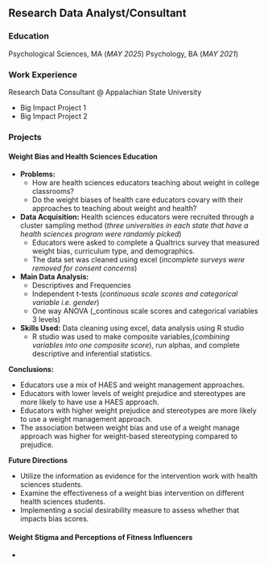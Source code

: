 ## Research Data Analyst/Consultant

### Education 
Psychological Sciences, MA (_MAY 2025_)
Psychology, BA (_MAY 2021_)

### Work Experience
Research Data Consultant @ Appalachian State University
- Big Impact Project 1
- Big Impact Project 2

### Projects
#### Weight Bias and Health Sciences Education 
- **Problems:**
  - How are health sciences educators teaching about weight in college classrooms?
  - Do the weight biases of health care educators covary with their approaches to teaching about weight and health?
- **Data Acquisition:** Health sciences educators were recruited through a cluster sampling method (_three universities in each state that have a health sciences program were randomly picked_)
  -   Educators were asked to complete a Qualtrics survey that measured weight bias, curriculum type, and demographics.
  -   The data set was cleaned using excel (_incomplete surveys were removed for consent concerns_)
- **Main Data Analysis:** 
  - Descriptives and Frequencies
  - Independent t-tests (_continuous scale scores and categorical variable i.e. gender_)
  - One way ANOVA (_continous scale scores and categorical variables 3 levels)
- **Skills Used:** Data cleaning using excel, data analysis using R studio
  -   R studio was used to make composite variables,(_combining variables into one composite score_), run alphas, and complete descriptive and inferential statistics.

**Conclusions:**
- Educators use a mix of HAES and weight management approaches.
- Educators with lower levels of weight prejudice and stereotypes are more likely to have use a HAES approach. 
- Educators with higher weight prejudice and stereotypes are more likely to use a weight management approach.
- The association between weight bias and use of a weight manage approach was higher for weight-based stereotyping compared to prejudice.

**Future Directions**
- Utilize the information as evidence for the intervention work with health sciences students.
- Examine the effectiveness of a weight bias intervention on different health sciences students.
- Implementing a social desirability measure to assess whether that impacts bias scores. 

  
#### Weight Stigma and Perceptions of Fitness Influencers 
- 

